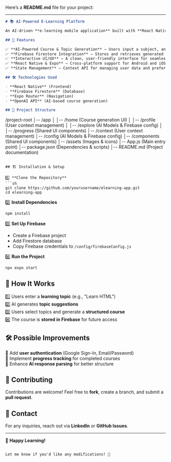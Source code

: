 Here’s a **README.md** file for your project:  

---

```markdown
# 📚 AI-Powered E-Learning Platform  

An AI-driven **e-learning mobile application** built with **React Native and Firebase**. The app dynamically generates topics and courses based on user input, providing a **personalized learning experience**.

## 🚀 Features  

✅ **AI-Powered Course & Topic Generation** – Users input a subject, and AI generates structured topics and courses.  
✅ **Firebase Firestore Integration** – Stores and retrieves generated courses.  
✅ **Interactive UI/UX** – A clean, user-friendly interface for seamless navigation.  
✅ **React Native & Expo** – Cross-platform support for Android and iOS.  
✅ **State Management** – Context API for managing user data and preferences.  

## 🛠️ Technologies Used  

- **React Native** (Frontend)  
- **Firebase Firestore** (Database)  
- **Expo Router** (Navigation)  
- **OpenAI API** (AI-based course generation)  

## 📂 Project Structure  

```
/project-root
│-- /app
│   │-- /home (Course generation UI)
│   │-- /profile (User context management)
│   │-- /explore (AI Models & Firebase config)
│   │-- /progress (Shared UI components)
│-- /context (User context management)
│-- /config (AI Models & Firebase config)
│-- /components (Shared UI components)
│-- /assets (Images & icons)
│-- App.js (Main entry point)
│-- package.json (Dependencies & scripts)
│-- README.md (Project documentation)
```

## 🏗️ Installation & Setup  

1️⃣ **Clone the Repository**  
```sh
git clone https://github.com/yourusername/elearning-app.git
cd elearning-app
```

2️⃣ **Install Dependencies**  
```sh
npm install
```

3️⃣ **Set Up Firebase**  
- Create a Firebase project  
- Add Firestore database  
- Copy Firebase credentials to `/config/firebaseConfig.js`

4️⃣ **Run the Project**  
```sh
npx expo start
```

## 📌 How It Works  

1️⃣ Users enter a **learning topic** (e.g., "Learn HTML")  
2️⃣ AI generates **topic suggestions**  
3️⃣ Users select topics and generate a **structured course**  
4️⃣ The course is **stored in Firebase** for future access  

## 🛠️ Possible Improvements  

🔹 Add **user authentication** (Google Sign-In, Email/Password)  
🔹 Implement **progress tracking** for completed courses  
🔹 Enhance **AI response parsing** for better structure  

## 🤝 Contributing  

Contributions are welcome! Feel free to **fork**, create a branch, and submit a **pull request**.

## 📩 Contact  

For any inquiries, reach out via **LinkedIn** or **GitHub Issues**.

---

🎉 **Happy Learning!**
```

Let me know if you'd like any modifications! 🚀
